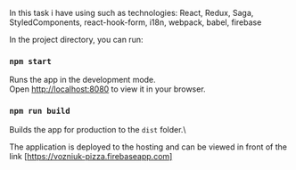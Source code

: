 In this task i have using such as technologies:
React, Redux, Saga, StyledComponents, react-hook-form, i18n, webpack, babel, firebase

In the project directory, you can run:

### `npm start`

Runs the app in the development mode.\
Open [http://localhost:8080](http://localhost:8080) to view it in your browser.

### `npm run build`

Builds the app for production to the `dist` folder.\

The application is deployed to the hosting and can be viewed in front of the link [https://vozniuk-pizza.firebaseapp.com]